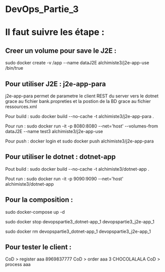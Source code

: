 # DevOps_Partie_3


# Il faut suivre les étape :

## Creer un volume pour save le J2E :

sudo docker create -v /app --name dataJ2E alchimiste3/j2e-app-use /bin/true

## Pour utiliser J2E : j2e-app-para 

j2e-app-para permet de parametre le client REST du server vers le dotnet grace au fichier bank.propreties et la postion de la BD grace au fichier ressources.xml

Pour build  : sudo docker build --no-cache -t alchimiste3/j2e-app-para .

Pour run  : sudo docker run -it -p 8080:8080 --net='host' --volumes-from dataJ2E --name test3 alchimiste3/j2e-app-use

Pour push  : docker login et sudo docker push alchimiste3/j2e-app-para

## Pour utiliser le dotnet : dotnet-app

Pout build :  sudo docker build --no-cache -t alchimiste3/dotnet-app .

Pout run : sudo docker run -it -p 9090:9090 --net='host' alchimiste3/dotnet-app


## Pour la composition :

sudo docker-compose up -d

sudo docker stop devopspartie3_dotnet-app_1  devopspartie3_j2e-app_1

sudo docker rm devopspartie3_dotnet-app_1  devopspartie3_j2e-app_1


## Pour tester le client :

CoD > register aaa 8969837777
CoD > order aaa 3 CHOCOLALALA
CoD > process aaa

